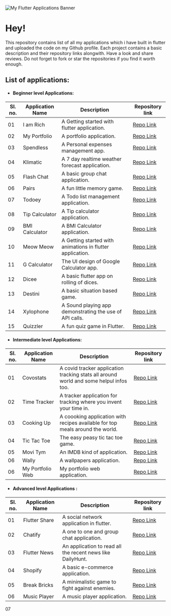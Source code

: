  ![My Flutter Applications Banner](https://www.signitysolutions.com/blog/wp-content/uploads/2020/04/Flutter-app-development-signity-solutions-1024x512.png)
 
# Hey! 

This repository contains list of all my applications which i have built in flutter and uploaded the code on my Github profile. Each project contains a basic description and their repository links alongwith. Have a look and share reviews. Do not forget to fork or star the repositories if you find it worth enough.

## List of applications:

 - #### Beginner level Applications:

|Sl. no.|Application Name|Description  |Repository link|
|--|--|--|--|
|01|I am Rich|A Getting started with flutter application.|[Repo Link](https://github.com/imKashyap/I-am-Rich)|
|02|My Portfolio|A portfolio application.|[Repo Link](https://github.com/imKashyap/MyPortfolio)|
|03|Spendless|A Personal expenses management app.|[Repo Link](https://github.com/imKashyap/Spendless)|
|04|Klimatic|A 7 day realtime weather forecast application.|[Repo Link](https://github.com/imKashyap/Klimatic)|
|05|Flash Chat|A basic group chat application.|[Repo Link](https://github.com/imKashyap/Flash-Chat)|
|06|Pairs  | A fun little memory game. |[Repo Link](https://github.com/imKashyap/Pairs)|
|07|Todoey|A Todo list management application.|[Repo Link](https://github.com/imKashyap/Todoey)|
|08|Tip Calculator|A Tip calculator application.|[Repo Link](https://github.com/imKashyap/Tip-Calculator)|
|09|BMI Calculator|A BMI Calculator application.|[Repo Link](https://github.com/imKashyap/BMI-Calculator)|
|10|Meow Meow| A Getting started with animations in flutter application.|[Repo Link](https://github.com/imKashyap/Meow-Meow)|
|11|G Calculator|The UI design of Google Calculator app.|[Repo Link](https://github.com/imKashyap/GCalculator-UI)|
|12|Dicee|A basic flutter app on rolling of dices.|[Repo Link](https://github.com/imKashyap/Dicee)|
|13|Destini|A basic situation based game.|[Repo Link](https://github.com/imKashyap/Destini)|
|14|Xylophone|A Sound playing app demonstrating the use of API calls.|[Repo Link](https://github.com/imKashyap/Xylophone)|
|15|Quizzler|A fun quiz game in Flutter.|[Repo Link](https://github.com/imKashyap/Quizzler)|



 - #### Intermediate level Applications:
 
|Sl. no. |Application Name|Description  |Repository link|
|--|--|--|--| 
|01|Covostats |A covid tracker application tracking stats all around world and some helpul infos too. |[Repo Link](https://github.com/imKashyap/Covostats)| 
|02| Time Tracker | A tracker application for tracking where you invent your time in. |[Repo Link](https://github.com/imKashyap/Time-Tracker) |03|Great Places|An application for travel bloggers to keep their photo memories safe.|[Repo Link](https://github.com/imKashyap/Great-Places)|
|03|Cooking Up|A coooking application with recipes available for top meals around the world.|[Repo Link](https://github.com/imKashyap/Cooking-Up)|
|04|Tic Tac Toe| The easy peasy tic tac toe game.|[Repo Link](https://github.com/imKashyap/Tic-Tac-Toe)|
|05|Movi Tym| An IMDB kind of application.|[Repo Link](https://github.com/imKashyap/Movi-Tym)|
|06|Wally| A wallpapers application.|[Repo Link](https://github.com/imKashyap/Wally)|
|06|My Portfolio Web | My portfolio web application.|[Repo Link](https://github.com/imKashyap/My-Portfolio-Website)|



- #### Advanced level Applications :

|Sl. no. |Application Name|Description  |Repository link|
|--|--|--|--| 
|01| Flutter Share |A social network application in flutter.  |[Repo Link](https://github.com/imKashyap/Flutter-Share) |
|02|Chatify|A one to one and group chat application.|[Repo Link](https://github.com/imKashyap/Chatify) |
|03|Flutter News|An application to read all the recent news like DailyHunt.|[Repo Link](https://github.com/imKashyap/Flutter-News)|
|04| Shopify |A basic e-commerce application.| [Repo Link](https://github.com/imKashyap/Shopify) |
|05|Break Bricks|A minimalistic game to fight against enemies.|[Repo Link](https://github.com/imKashyap/Break-Bricks)|
|06|Music Player|A music player application.|[Repo Link](https://github.com/imKashyap/Music-Player)|
07

